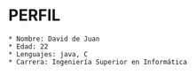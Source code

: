 ﻿PERFIL
==========
	* Nombre: David de Juan
	* Edad: 22
	* Lenguajes: java, C
	* Carrera: Ingeniería Superior en Informática